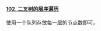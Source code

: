 #### [102. 二叉树的层序遍历](https://leetcode-cn.com/problems/binary-tree-level-order-traversal/)

使用一个队列存放每一层的节点数即可。

